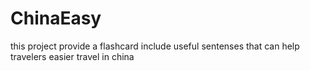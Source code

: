 # ChinaEasy
this project provide a flashcard include useful sentenses that can help travelers easier travel in china
